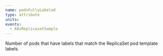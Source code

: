 ```yaml
---
name: podsFullyLabeled
type: attribute
units:
events:
  - K8sReplicasetSample
---
```


Number of pods that have labels that match the ReplicaSet pod template labels.